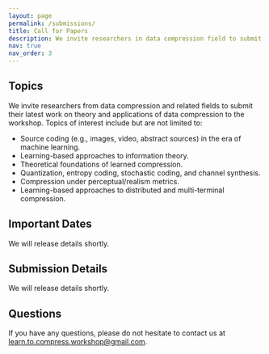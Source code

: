 ```yaml
---
layout: page
permalink: /submissions/
title: Call for Papers
description: We invite researchers in data compression field to submit their latest work to our workshop. All accepted papers will be presented as posters during the poster session. Some papers will also be selected for oral presentations. 
nav: true
nav_order: 3
---
```

## Topics

We invite researchers from data compression and related fields to submit their latest work on theory and applications of data compression to the workshop. Topics of interest include but are not limited to:
* Source coding (e.g., images, video, abstract sources) in the era of machine learning.
* Learning-based approaches to information theory.
* Theoretical foundations of learned compression.
* Quantization, entropy coding, stochastic coding, and channel synthesis.
* Compression under perceptual/realism metrics.
* Learning-based approaches to distributed and multi-terminal compression.


## Important Dates
We will release details shortly.

## Submission Details
We will release details shortly. 


## Questions

If you have any questions, please do not hesitate to contact us at [learn.to.compress.workshop@gmail.com](mailto:learn.to.compress.workshop@gmail.com).

